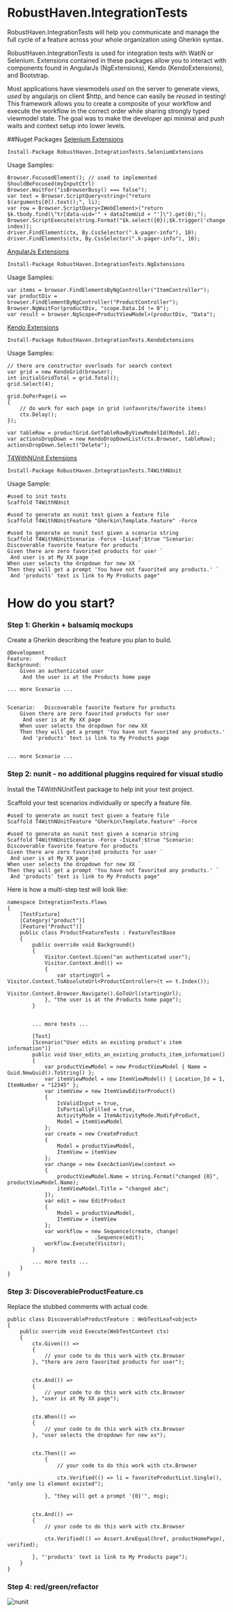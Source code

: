 RobustHaven.IntegrationTests
============================

RobustHaven.IntegrationTests will help you communicate and manage the full cycle of a feature across your whole organization using Gherkin syntax.

RobustHaven.IntegrationTests is used for integration tests with WatiN or Selenium. 
Extensions contained in these packages allow you to interact with components found in AngularJs (NgExtensions), Kendo (KendoExtensions), and Bootstrap.


Most applications have viewmodels *used* on the server to generate views, *used* by angularjs on client $http, and hence can easily be *reused* in testing!
This framework allows you to create a composite of your workflow and execute the workflow in the correct order while sharing strongly typed viewmodel state.
The goal was to make the developer api minimal and push waits and context setup into lower levels.



##Nuget Packages
[Selenium Extensions](http://www.nuget.org/packages/RobustHaven.IntegrationTests.SeleniumExtensions/)  

	Install-Package RobustHaven.IntegrationTests.SeleniumExtensions 

Usage Samples:

	Browser.FocusedElement(); // used to implemented ShouldBeFocused(myInputCtrl)
	Browser.WaitFor("isBrowserBusy() === false");
	var text = Browser.ScriptQuery<string>("return $(arguments[0]).text();", li);
	var row = Browser.ScriptQuery<IWebElement>("return $k.tbody.find(\"tr[data-uid='" + dataItemUid + "']\").get(0);");
	Browser.ScriptExecute(string.Format("$k.select({0});$k.trigger('change');", index));
	driver.FindElement(ctx, By.CssSelector(".k-pager-info"), 10);
	driver.FindElements(ctx, By.CssSelector(".k-pager-info"), 10);

	
	
[AngularJs Extensions](http://www.nuget.org/packages/RobustHaven.IntegrationTests.NgExtensions/)  

	Install-Package RobustHaven.IntegrationTests.NgExtensions 


Usage Samples: 
	
	var items = browser.FindElementsByNgController("ItemController");
	var productDiv = browser.FindElementByNgController("ProductController");
	Browser.NgWaitFor(productDiv, "scope.Data.Id != 0");
	var result = browser.NgScope<ProductViewModel>(productDiv, "Data");
	
	
[Kendo Extensions](http://www.nuget.org/packages/RobustHaven.IntegrationTests.KendoExtensions/)  

	Install-Package RobustHaven.IntegrationTests.KendoExtensions 
	
Usage Samples:

	// there are constructor overloads for search context
	var grid = new KendoGrid(browser);
	int initialGridTotal = grid.Total();
	grid.Select(4);
	
	grid.DoPerPage(i =>
	{	
		// do work for each page in grid (unfavorite/favorite items)
		ctx.Delay();
	});
			
	var tableRow = productGrid.GetTableRowByViewModelId(Model.Id);
	var actionsDropDown = new KendoDropDownList(ctx.Browser, tableRow);
	actionsDropDown.Select("Delete");
	
	

	
[T4WithNUnit Extensions](http://www.nuget.org/packages/RobustHaven.IntegrationTests.T4WithNUnit/)  

	Install-Package RobustHaven.IntegrationTests.T4WithNUnit
	

Usage Sample:

	#used to init tests
	Scaffold T4WithNUnit
	
	#used to generate an nunit test given a feature file
	Scaffold T4WithNUnitFeature "Gherkin\Template.feature" -Force
	
	#used to generate an nunit test given a scenario string
	Scaffold T4WithNUnitScenario -Force -IsLeaf:$true "Scenario:	Discoverable favorite feature for products `
	Given there are zero favorited products for user `
	 And user is at My XX page `
	When user selects the dropdown for new XX `
	Then they will get a prompt 'You have not favorited any products.' `
	 And 'products' text is link to My Products page" 
	 
	
	
	

	
# How do you start?
	
###  Step 1: Gherkin + balsamiq mockups

Create a Gherkin describing the feature you plan to build.

	@Development
	Feature:	Product
	Background:
		Given an authenticated user
		 And the user is at the Products home page

	... more Scenario ...
		 
		 
	Scenario:	Discoverable favorite feature for products
		Given there are zero favorited products for user
		 And user is at My XX page
		When user selects the dropdown for new XX
		Then they will get a prompt 'You have not favorited any products.'
		 And 'products' text is link to My Products page
		 
		 
	... more Scenario ...




### Step 2: nunit - no additional pluggins required for visual studio

Install the T4WithNUnitTest package to help init your test project.

Scaffold your test scenarios individually or specify a feature file.


	#used to generate an nunit test given a feature file
	Scaffold T4WithNUnitFeature "Gherkin\Template.feature" -Force
	
	#used to generate an nunit test given a scenario string
	Scaffold T4WithNUnitScenario -Force -IsLeaf:$true "Scenario:	Discoverable favorite feature for products `
	Given there are zero favorited products for user `
	 And user is at My XX page `
	When user selects the dropdown for new XX `
	Then they will get a prompt 'You have not favorited any products.' `
	 And 'products' text is link to My Products page" 
	 	
	

Here is how a multi-step test will look like:
	
	namespace IntegrationTests.Flows
	{
		[TestFixture]
		[Category("product")]
		[Feature("Product")]
		public class ProductFeatureTests : FeatureTestBase
		{
			public override void Background()
			{
				Visitor.Context.Given("an authenticated user");
				Visitor.Context.And(() =>
				{
					var startingUrl = Visitor.Context.ToAbsoluteUrl<ProductController>(t => t.Index());
					Visitor.Context.Browser.Navigate().GoToUrl(startingUrl);
				}, "the user is at the Products home page");
			}


			... more tests ...

			[Test]
			[Scenario("User edits an existing product's item information")]
			public void User_edits_an_existing_products_item_information()
			{
				var productViewModel = new ProductViewModel { Name = Guid.NewGuid().ToString() };
				var itemViewModel = new ItemViewModel() { Location_Id = 1, ItemNumber = "12345" };
				var itemView = new ItemViewEditorProduct()
				{
					IsValidInput = true,
					IsPartiallyFilled = true,
					ActivityMode = ItemActivityMode.ModifyProduct,
					Model = itemViewModel
				};
				var create = new CreateProduct
				{
					Model = productViewModel,
					ItemView = itemView
				};
				var change = new ExecActionView(context =>
				{
					productViewModel.Name = string.Format("changed {0}", productViewModel.Name);
					itemViewModel.Title = "changed abc";
				});
				var edit = new EditProduct
				{
					Model = productViewModel,
					ItemView = itemView
				};
				var workflow = new Sequence(create, change)
								.Sequence(edit);
				workflow.Execute(Visitor);
			}

			... more tests ...
		}
	}

	
	
### Step 3:  DiscoverableProductFeature.cs

Replace the stubbed comments with actual code.

	public class DiscoverableProductFeature : WebTestLeaf<object>
	{
		public override void Execute(WebTestContext ctx)
		{
			ctx.Given(() =>
			{
				// your code to do this work with ctx.Browser
			}, "there are zero favorited products for user");


			ctx.And(() =>
			{
				// your code to do this work with ctx.Browser
			}, "user is at My XX page");


			ctx.When(() =>
			{
				// your code to do this work with ctx.Browser
			}, "user selects the dropdown for new xx");

 
			ctx.Then(() =>
				{ 
					// your code to do this work with ctx.Browser
				
					ctx.Verified(() => li = favoriteProductList.Single(), "only one li element existed");
  
				}, "they will get a prompt '{0}'", msg);


			ctx.And(() =>
			{ 
				// your code to do this work with ctx.Browser
			
				ctx.Verified(() => Assert.AreEqual(href, productHomePage), verified);

			}, "'products' text is link to My Products page");
		}
	}

	
### Step 4: red/green/refactor
![nunit](https://raw.github.com/leblancmeneses/RobustHaven.IntegrationTests/master/Docs/nunit.JPG)
